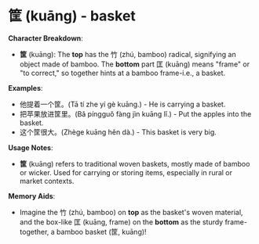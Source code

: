 # **筐 (kuāng) - basket**

**Character Breakdown**:  
- **筐** (kuāng): The **top** has the 竹 (zhú, bamboo) radical, signifying an object made of bamboo. The **bottom** part 匡 (kuāng) means "frame" or "to correct," so together hints at a bamboo frame-i.e., a basket.

**Examples**:  
- 他提着一个筐。(Tā tí zhe yí gè kuāng.) - He is carrying a basket.  
- 把苹果放进筐里。(Bǎ píngguǒ fàng jìn kuāng lǐ.) - Put the apples into the basket.  
- 这个筐很大。(Zhège kuāng hěn dà.) - This basket is very big.

**Usage Notes**:  
- **筐** (kuāng) refers to traditional woven baskets, mostly made of bamboo or wicker. Used for carrying or storing items, especially in rural or market contexts.

**Memory Aids**:  
- Imagine the 竹 (zhú, bamboo) on **top** as the basket's woven material, and the box-like 匡 (kuāng, frame) on the **bottom** as the sturdy frame-together, a bamboo basket (筐, kuāng)!